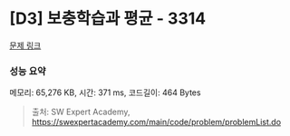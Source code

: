 # [D3] 보충학습과 평균 - 3314 

[문제 링크](https://swexpertacademy.com/main/code/problem/problemDetail.do?contestProbId=AWBnA2jaxDsDFAWr) 

### 성능 요약

메모리: 65,276 KB, 시간: 371 ms, 코드길이: 464 Bytes



> 출처: SW Expert Academy, https://swexpertacademy.com/main/code/problem/problemList.do